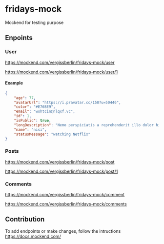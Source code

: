 # fridays-mock

Mockend for testing purpose

## Enpoints


### User

https://mockend.com/vergissberlin/fridays-mock/user

https://mockend.com/vergissberlin/fridays-mock/user/1

#### Example
```json
{
	"age": 77,
	"avatarUrl": "https://i.pravatar.cc/150?u=50446",
	"color": "#E76BE9",
	"email": "wohtcin@nlqxf.vc",
	"id": 1,
	"isPublic": true,
	"longDescription": "Nemo perspiciatis a reprehenderit illo dolor hic, fugiat quam consectetur ut. Fugit cum veniam, possimus delectus unde, laudantium consectetur a, reprehenderit a, consequatur aut reprehenderit.",
	"name": "nisi",
	"statusMessage": "watching Netflix"
}
```

### Posts

https://mockend.com/vergissberlin/fridays-mock/post

https://mockend.com/vergissberlin/fridays-mock/post/1

### Comments

https://mockend.com/vergissberlin/fridays-mock/comment

https://mockend.com/vergissberlin/fridays-mock/comments

## Contribution

To add endpoints or make changes, follow the intructions https://docs.mockend.com/
